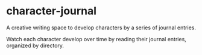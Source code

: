 # character-journal
A creative writing space to develop characters by a series of journal entries.

Watch each character develop over time by reading their journal entries, organized by directory.
